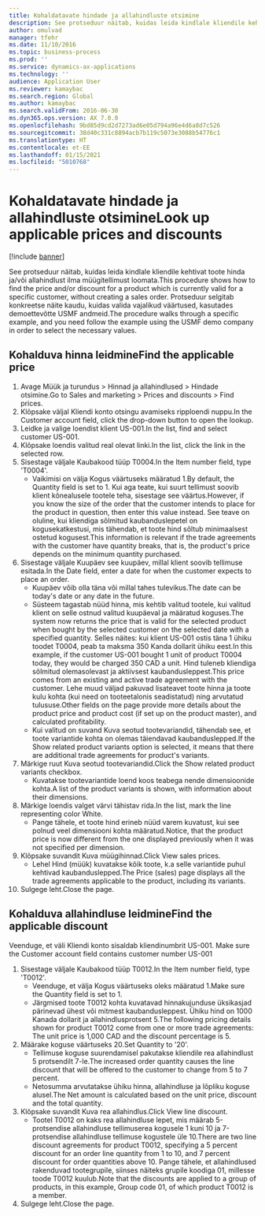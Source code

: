 ```yaml
---
title: Kohaldatavate hindade ja allahindluste otsimine
description: See protseduur näitab, kuidas leida kindlale kliendile kehtivat toote hinda ja/või allahindlust ilma müügitellimust loomata.
author: omulvad
manager: tfehr
ms.date: 11/10/2016
ms.topic: business-process
ms.prod: ''
ms.service: dynamics-ax-applications
ms.technology: ''
audience: Application User
ms.reviewer: kamaybac
ms.search.region: Global
ms.author: kamaybac
ms.search.validFrom: 2016-06-30
ms.dyn365.ops.version: AX 7.0.0
ms.openlocfilehash: 9bd85d9cd2d7273ad6e05d794a96e4d6a8d7c526
ms.sourcegitcommit: 38d40c331c8894acb7b119c5073e3088b54776c1
ms.translationtype: HT
ms.contentlocale: et-EE
ms.lasthandoff: 01/15/2021
ms.locfileid: "5010768"
---
```

# <a name="look-up-applicable-prices-and-discounts"></a><span data-ttu-id="7a8e6-103">Kohaldatavate hindade ja allahindluste otsimine</span><span class="sxs-lookup"><span data-stu-id="7a8e6-103">Look up applicable prices and discounts</span></span>

[!include [banner](../../includes/banner.md)]

<span data-ttu-id="7a8e6-104">See protseduur näitab, kuidas leida kindlale kliendile kehtivat toote hinda ja/või allahindlust ilma müügitellimust loomata.</span><span class="sxs-lookup"><span data-stu-id="7a8e6-104">This procedure shows how to find the price and/or discount for a product which is currently valid for a specific customer, without creating a sales order.</span></span> <span data-ttu-id="7a8e6-105">Protseduur selgitab konkreetse näite kaudu, kuidas valida vajalikud väärtused, kasutades demoettevõtte USMF andmeid.</span><span class="sxs-lookup"><span data-stu-id="7a8e6-105">The procedure walks through a specific example, and you need follow the example using the USMF demo company in order to select the necessary values.</span></span>


## <a name="find-the-applicable-price"></a><span data-ttu-id="7a8e6-106">Kohalduva hinna leidmine</span><span class="sxs-lookup"><span data-stu-id="7a8e6-106">Find the applicable price</span></span>
1. <span data-ttu-id="7a8e6-107">Avage Müük ja turundus > Hinnad ja allahindlused > Hindade otsimine.</span><span class="sxs-lookup"><span data-stu-id="7a8e6-107">Go to Sales and marketing > Prices and discounts > Find prices.</span></span>
2. <span data-ttu-id="7a8e6-108">Klõpsake väljal Kliendi konto otsingu avamiseks ripploendi nuppu.</span><span class="sxs-lookup"><span data-stu-id="7a8e6-108">In the Customer account field, click the drop-down button to open the lookup.</span></span>
3. <span data-ttu-id="7a8e6-109">Leidke ja valige loendist klient US-001.</span><span class="sxs-lookup"><span data-stu-id="7a8e6-109">In the list, find and select customer US-001.</span></span>
4. <span data-ttu-id="7a8e6-110">Klõpsake loendis valitud real olevat linki.</span><span class="sxs-lookup"><span data-stu-id="7a8e6-110">In the list, click the link in the selected row.</span></span>
5. <span data-ttu-id="7a8e6-111">Sisestage väljale Kaubakood tüüp T0004.</span><span class="sxs-lookup"><span data-stu-id="7a8e6-111">In the Item number field, type 'T0004'.</span></span>
    * <span data-ttu-id="7a8e6-112">Vaikimisi on välja Kogus väärtuseks määratud 1.</span><span class="sxs-lookup"><span data-stu-id="7a8e6-112">By default, the Quantity field is set to 1.</span></span> <span data-ttu-id="7a8e6-113">Kui aga teate, kui suurt tellimust soovib klient kõnealusele tootele teha, sisestage see väärtus.</span><span class="sxs-lookup"><span data-stu-id="7a8e6-113">However, if you know the size of the order that the customer intends to place for the product in question, then enter this value instead.</span></span> <span data-ttu-id="7a8e6-114">See teave on oluline, kui kliendiga sõlmitud kaubanduslepetel on kogusekatkestusi, mis tähendab, et toote hind sõltub minimaalsest ostetud kogusest.</span><span class="sxs-lookup"><span data-stu-id="7a8e6-114">This information is relevant if the trade agreements with the customer have quantity breaks, that is, the product's price depends on the minimum quantity purchased.</span></span>  
6. <span data-ttu-id="7a8e6-115">Sisestage väljale Kuupäev see kuupäev, millal klient soovib tellimuse esitada.</span><span class="sxs-lookup"><span data-stu-id="7a8e6-115">In the Date field, enter a date for when the customer expects to place an order.</span></span> 
    * <span data-ttu-id="7a8e6-116">Kuupäev võib olla täna või millal tahes tulevikus.</span><span class="sxs-lookup"><span data-stu-id="7a8e6-116">The date can be today's date or any date in the future.</span></span>  
    * <span data-ttu-id="7a8e6-117">Süsteem tagastab nüüd hinna, mis kehtib valitud tootele, kui valitud klient on selle ostnud valitud kuupäeval ja määratud koguses.</span><span class="sxs-lookup"><span data-stu-id="7a8e6-117">The system now returns the price that is valid for the selected product when bought by the selected customer on the selected date with a specified quantity.</span></span> <span data-ttu-id="7a8e6-118">Selles näites: kui klient US-001 ostis täna 1 ühiku toodet T0004, peab ta maksma 350 Kanda dollarit ühiku eest.</span><span class="sxs-lookup"><span data-stu-id="7a8e6-118">In this example, if the customer US-001 bought 1 unit of product T0004 today, they would be charged 350 CAD a unit.</span></span> <span data-ttu-id="7a8e6-119">Hind tuleneb kliendiga sõlmitud olemasolevast ja aktiivsest kaubandusleppest.</span><span class="sxs-lookup"><span data-stu-id="7a8e6-119">This price comes from an existing and active trade agreement with the customer.</span></span>      <span data-ttu-id="7a8e6-120">Lehe muud väljad pakuvad lisateavet toote hinna ja toote kulu kohta (kui need on tooteetalonis seadistatud) ning arvutatud tulususe.</span><span class="sxs-lookup"><span data-stu-id="7a8e6-120">Other fields on the page provide more details about the product price and product cost (if set up on the product master), and calculated profitability.</span></span>  
    * <span data-ttu-id="7a8e6-121">Kui valitud on suvand Kuva seotud tootevariandid, tähendab see, et toote variantide kohta on olemas täiendavad kaubanduslepped.</span><span class="sxs-lookup"><span data-stu-id="7a8e6-121">If the Show related product variants option is selected, it means that there are additional trade agreements for product's variants.</span></span>  
7. <span data-ttu-id="7a8e6-122">Märkige ruut Kuva seotud tootevariandid.</span><span class="sxs-lookup"><span data-stu-id="7a8e6-122">Click the Show related product variants checkbox.</span></span>
    * <span data-ttu-id="7a8e6-123">Kuvatakse tootevariantide loend koos teabega nende dimensioonide kohta.</span><span class="sxs-lookup"><span data-stu-id="7a8e6-123">A list of the product variants is shown, with information about their dimensions.</span></span>  
8. <span data-ttu-id="7a8e6-124">Märkige loendis valget värvi tähistav rida.</span><span class="sxs-lookup"><span data-stu-id="7a8e6-124">In the list, mark the line representing color White.</span></span>
    * <span data-ttu-id="7a8e6-125">Pange tähele, et toote hind erineb nüüd varem kuvatust, kui see polnud veel dimensiooni kohta määratud.</span><span class="sxs-lookup"><span data-stu-id="7a8e6-125">Notice, that the product price is now different from the one displayed previously when it was not specified per dimension.</span></span>  
9. <span data-ttu-id="7a8e6-126">Klõpsake suvandit Kuva müügihinnad.</span><span class="sxs-lookup"><span data-stu-id="7a8e6-126">Click View sales prices.</span></span>
    * <span data-ttu-id="7a8e6-127">Lehel Hind (müük) kuvatakse kõik toote, k.a selle variantide puhul kehtivad kaubanduslepped.</span><span class="sxs-lookup"><span data-stu-id="7a8e6-127">The Price (sales) page displays all the trade agreements applicable to the product, including its variants.</span></span>  
10. <span data-ttu-id="7a8e6-128">Sulgege leht.</span><span class="sxs-lookup"><span data-stu-id="7a8e6-128">Close the page.</span></span>

## <a name="find-the-applicable-discount"></a><span data-ttu-id="7a8e6-129">Kohalduva allahindluse leidmine</span><span class="sxs-lookup"><span data-stu-id="7a8e6-129">Find the applicable discount</span></span>
<span data-ttu-id="7a8e6-130">Veenduge, et väli Kliendi konto sisaldab kliendinumbrit US-001. </span><span class="sxs-lookup"><span data-stu-id="7a8e6-130">Make sure the Customer account field contains customer number US-001</span></span>   
1. <span data-ttu-id="7a8e6-131">Sisestage väljale Kaubakood tüüp T0012.</span><span class="sxs-lookup"><span data-stu-id="7a8e6-131">In the Item number field, type 'T0012'.</span></span>
    * <span data-ttu-id="7a8e6-132">Veenduge, et välja Kogus väärtuseks oleks määratud 1.</span><span class="sxs-lookup"><span data-stu-id="7a8e6-132">Make sure the Quantity field is set to 1.</span></span>  
    * <span data-ttu-id="7a8e6-133">Järgmised toote T0012 kohta kuvatavad hinnakujunduse üksikasjad pärinevad ühest või mitmest kaubandusleppest. Ühiku hind on 1000 Kanada dollarit ja allahindlusprotsent 5.</span><span class="sxs-lookup"><span data-stu-id="7a8e6-133">The following pricing details shown for product T0012 come from one or more trade agreements: The unit price is 1,000 CAD and the discount percentage is 5.</span></span>  
2. <span data-ttu-id="7a8e6-134">Määrake koguse väärtuseks 20.</span><span class="sxs-lookup"><span data-stu-id="7a8e6-134">Set Quantity to '20'.</span></span>
    * <span data-ttu-id="7a8e6-135">Tellimuse koguse suurendamisel pakutakse kliendile rea allahindlust 5 protsendilt 7-le.</span><span class="sxs-lookup"><span data-stu-id="7a8e6-135">The increased order quantity causes the line discount that will be offered to the customer to change from 5 to 7 percent.</span></span>  
    * <span data-ttu-id="7a8e6-136">Netosumma arvutatakse ühiku hinna, allahindluse ja lõpliku koguse alusel.</span><span class="sxs-lookup"><span data-stu-id="7a8e6-136">The Net amount is calculated based on the unit price, discount and the total quantity.</span></span>  
3. <span data-ttu-id="7a8e6-137">Klõpsake suvandit Kuva rea allahindlus.</span><span class="sxs-lookup"><span data-stu-id="7a8e6-137">Click View line discount.</span></span>
    * <span data-ttu-id="7a8e6-138">Tootel T0012 on kaks rea allahindluse lepet, mis määrab 5-protsendise allahindluse tellimuserea kogusele 1 kuni 10 ja 7-protsendise allahindluse tellimuse kogustele üle 10.</span><span class="sxs-lookup"><span data-stu-id="7a8e6-138">There are two line discount agreements for product T0012, specifying a 5 percent discount for an order line quantity from 1 to 10, and 7 percent discount for order quantities above 10.</span></span> <span data-ttu-id="7a8e6-139">Pange tähele, et allahindlused rakenduvad tootegrupile, siinses näiteks grupile koodiga 01, millesse toode T0012 kuulub.</span><span class="sxs-lookup"><span data-stu-id="7a8e6-139">Note that the discounts are applied to a group of products, in this example, Group code 01, of which product T0012 is a member.</span></span>  
4. <span data-ttu-id="7a8e6-140">Sulgege leht.</span><span class="sxs-lookup"><span data-stu-id="7a8e6-140">Close the page.</span></span>

